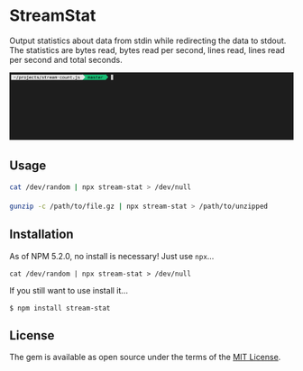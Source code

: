 # StreamStat

Output statistics about data from stdin while redirecting the data to stdout.
The statistics are bytes read, bytes read per second, lines read, lines read per
second and total seconds.

<img src="stream-stat-demo.gif" />

## Usage

```sh
cat /dev/random | npx stream-stat > /dev/null

gunzip -c /path/to/file.gz | npx stream-stat > /path/to/unzipped
```

## Installation

As of NPM 5.2.0, no install is necessary!  Just use `npx`...

    cat /dev/random | npx stream-stat > /dev/null

If you still want to use install it...

    $ npm install stream-stat

## License

The gem is available as open source under the terms of the [MIT License](http://opensource.org/licenses/MIT).
